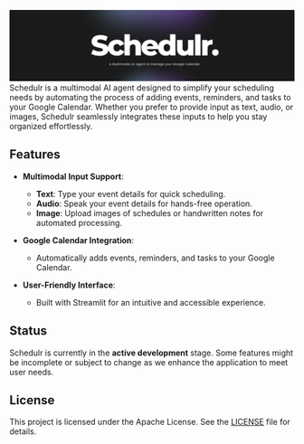 ![banner](Assets/banner.png)
Schedulr is a multimodal AI agent designed to simplify your scheduling needs by automating the process of adding events, reminders, and tasks to your Google Calendar. Whether you prefer to provide input as text, audio, or images, Schedulr seamlessly integrates these inputs to help you stay organized effortlessly.

## Features

- **Multimodal Input Support**:
  - **Text**: Type your event details for quick scheduling.
  - **Audio**: Speak your event details for hands-free operation.
  - **Image**: Upload images of schedules or handwritten notes for automated processing.

- **Google Calendar Integration**:
  - Automatically adds events, reminders, and tasks to your Google Calendar.

- **User-Friendly Interface**:
  - Built with Streamlit for an intuitive and accessible experience.

## Status

Schedulr is currently in the **active development** stage. Some features might be incomplete or subject to change as we enhance the application to meet user needs.

## License

This project is licensed under the Apache License. See the [LICENSE](LICENSE) file for details.


